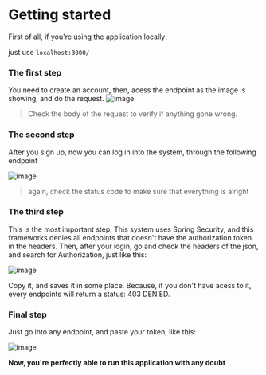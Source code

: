 # Getting started
First of all, if you're using the application locally:

just use ```localhost:3000/``` 


### The first step 

You need to create an account, then, acess the endpoint as the image is showing, and do the request. 
 ![image](https://user-images.githubusercontent.com/49681380/101053695-da47b180-3566-11eb-9aa9-b919d6d9ce0f.png)
 
 > Check the body of the request to verify if anything gone wrong.
 
 ### The second step

After you sign up, now you can log in into the system, through the following endpoint 

![image](https://user-images.githubusercontent.com/49681380/101054773-06affd80-3568-11eb-9a94-38f52e042543.png)

> again, check the status code to make sure that everything is alright 

### The third step 

This is the most important step. This system uses Spring Security, and this frameworks denies all endpoints that doesn't have the authorization token in the headers. 
Then, after your login, go and check the headers of the json, and search for Authorization, just like this: 

![image](https://user-images.githubusercontent.com/49681380/101055415-a3729b00-3568-11eb-805d-0077199e933d.png)

Copy it, and saves it in some place. Because, if you don't have acess to it, every endpoints will return a status: 403 DENIED.

### Final step 

Just go into any endpoint, and paste your token, like this: 

![image](https://user-images.githubusercontent.com/49681380/101055883-23990080-3569-11eb-9131-7dcd2043a3b8.png)


**Now, you're perfectly able to run this application with any doubt** 
